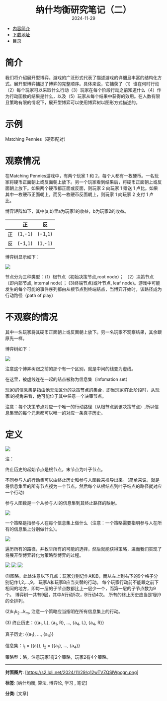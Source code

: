 <div style="text-align:center;font-weight:bold;font-size:2em"> 纳什均衡研究笔记（二） </div>

<div style="text-align:center;">2024-11-29</div>

<!-- TOC -->
- [内容简介](#内容简介)
- [下载地址](#下载地址)
- [目录](#目录)
<!-- /TOC -->

# 简介<a name="简介"></a>

我们将介绍展开型博弈。游戏的广泛形式代表了描述游戏的详细且丰富的结构化方式。展开型博弈捕捉了博弈的完整顺序。具体来说，它捕获了（1）谁在何时行动（2）每个玩家可以采取什么行动（3）玩家在每个阶段行动之前知道什么（4）作为行动函数的结果是什么，以及（5）玩家从每个结果中获得的效用。在人数有限且策略有限的情况下，展开型博弈可以使用博弈树以图形方式描述的。

# 示例<a name="示例"></a>

Matching Pennies（硬币配对）

# 观察情况<a name="观察情况"></a>

在Matching Pennies游戏中，有两个玩家 1 和 2，每个人都有一枚硬币。一名玩家将硬币正面朝上或反面朝上放下。另一个玩家看到结果后，将硬币正面朝上或反面朝上放下。如果两个硬币都正面或反面，则玩家 2 向玩家 1 赠送 1 卢比。如果其中一枚硬币正面朝上，而另一枚硬币反面朝上，则玩家 1 向玩家 2 支付 1 卢比。

博弈矩阵如下，其中(a,b)里a为玩家1的收益，b为玩家2的收益。

|  | 正 | 反 |
|------|------|------|
| 正 | (1,-1)   | (-1,1)   |
| 反 | (-1,1)   | (1,-1)   |

博弈树显示如下：

<img src="https://s2.loli.net/2024/12/01/Yy92thTUkvCrK3H.png">

节点分为三种类型：（1）根节点（初始决策节点,root node）； （2）决策节点（即内部节点, internal node）； (3)终端节点(或叶节点, leaf node)。游戏中可能发生的每个可能的事件序列都由从根节点到终端结点，当博弈开始时，该路径成为行动路径（path of play）

# 不观察的情况<a name="不观察的情况"></a>

其中一名玩家将其硬币正面朝上或反面朝上放下。另一名玩家不观察结果，其余跟原先一样。

博弈树如下：

<img src="https://s2.loli.net/2024/12/01/5laisAH67S2OwTB.png"/>

注意这个博弈树跟之前的那个有一个区别，就是中间的线变为虚线。

在这里，被虚线连在一起的结点被称为信息集（infomation set）

玩家i的信息集是指由他无法区分的决策节点的集合，即当玩家i在此阶段时，从玩家i的视角来看，他可能位于其中任意一个决策节点。

注意：每个决策节点对应一个唯一的行动路径（从根节点到该决策节点）,所以信息集里的每个元素都可以唯一的对应一条真子历史。

# 定义<a name="定义"></a>

<img src="https://s2.loli.net/2024/12/01/T2WSbjkdEoVQuxP.png"/>

注：

终止历史的起始节点是根节点，末节点为叶子节点。

不同参与人的行动集可以由终止历史和参与人函数来推导出来。（简单来说，就是将信息集里的所有节点视为一个节点，然后每个从根结点到叶子结点的路径就对应一个行动）

参与人函数是一个从参与人i的信息集到其终止路径的映射。

<img src="https://s2.loli.net/2024/12/01/rpNM8ibI73WHaXg.png"/>

一个策略是指参与人在每个信息集上做什么（注意：一个策略需要指明参与人在所有的信息集上分别做什么）。

<img src="https://s2.loli.net/2024/12/01/oBYFKnalxmkPGgh.png"/>

遍历所有的路径，并枚举所有的可能的选择，然后就能获得策略，进而我们实现了将展开型博弈转化为策略型博弈的过程。

<img src="https://s2.loli.net/2024/12/01/wpitUW2zIH9NFga.png"/>

<img src="https://s2.loli.net/2024/12/01/zbFJBMx9SAq74v8.png"/>

<img src="https://s2.loli.net/2024/12/01/uRxbGHjQPnUwcil.png"/>

(1)图略。此处注意以下几点：玩家分别记作A和B，而从左上到右下的9个格子分别记作1,2,...,9。
玩家A和玩家B应当交替的行动。
每个玩家行动前不能跟之前下相同的地方，即每一层的子节点数都比上一层少一个，而第一层的子节点数为9个。
博弈树一共有9层，其中A行动5次，B行动4次。
所有的终止历史应当是1到9的全排列。

(2)k<sub>1</sub>k<sub>2</sub>...k<sub>m</sub>, 注意一个策略应当指明在所有信息集上的行动。

(3)
终止历史：{{a<sub>1</sub>, L}, {a<sub>1</sub>, R}, ..., {a<sub>4</sub>, L}, {a<sub>4</sub>, R}}

真子历史: {{a<sub>1</sub>}, ..., {a<sub>4</sub>}}

信息集：I<sub>1</sub> = {{ε}}, I<sub>2</sub> = {{a<sub>1</sub>}, ..., {a<sub>4</sub>}}

策略型：略，注意玩家1有2个策略，玩家2有4个策略。

---
**封面图片**: [https://s2.loli.net/2024/11/29/q12wTVZQSlWpcgn.png]

**标签**: [纳什均衡, 算法, 博弈论, 学习 , 笔记]

**分类**: [文章]
